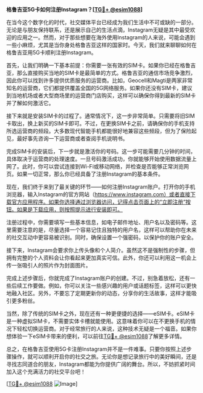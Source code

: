 **格鲁吉亚5G卡如何注册Instagram？[[TG💪+ @esim1088](https://t.me/s/esim1088)]**

在当今这个数字化的时代，社交媒体平台已经成为我们生活中不可或缺的一部分。无论是与朋友保持联系，还是展示自己的生活点滴，Instagram无疑是其中最受欢迎的应用之一。然而，对于那些想要在海外使用Instagram的人来说，可能会遇到一些小麻烦，尤其是当你身处格鲁吉亚这样的国家时。今天，我们就来聊聊如何在格鲁吉亚用5G卡顺利注册Instagram。

首先，让我们明确一下基本前提：你需要一张有效的SIM卡。如果你已经在格鲁吉亚，那么直接购买当地的SIM卡是最简单的方式。格鲁吉亚的通信市场竞争激烈，因此你可以找到许多提供优质服务的运营商。比如，Geocell和Magti是两家非常知名的运营商，它们都提供覆盖全国的5G网络服务。如果你还没有SIM卡，建议到当地机场或者大型商场里的运营商门店购买，这样可以确保你得到最新的SIM卡并了解如何激活它。

接下来就是安装SIM卡的过程了。通常情况下，这一步非常简单。只需要将旧SIM卡取出，换上新买的SIM卡即可。不过，在更换SIM卡之前，请确保你的手机支持所选运营商的频段。大多数现代智能手机都能很好地兼容这些频段，但为了保险起见，最好事先咨询一下运营商或者查阅手机说明书。

完成SIM卡的安装后，下一步就是激活你的号码。这一步可能需要几分钟的时间，具体取决于运营商的处理速度。一旦号码激活成功，你就能够开始使用数据流量上网了。此时，你可以尝试连接到Wi-Fi或移动网络，并检查是否能够正常浏览网页。如果一切正常，那么你已经具备了注册Instagram的基本条件。

现在，我们终于来到了最关键的环节——如何注册Instagram账户。打开你的手机浏览器，输入Instagram的官方网站（https://www.instagram.com）或者直接下载官方应用程序。如果你选择通过浏览器访问，记得点击页面上的“立即注册”按钮。如果是下载应用，则按照提示进行安装即可。

注册过程中，你需要填写一些基本信息，如电子邮件地址、用户名以及密码等。这里需要注意的是，尽量选择一个容易记住且独特的用户名，这样可以帮助你在未来的社交互动中更容易被识别。同时，确保设置一个强密码，以保护你的账户安全。

接下来，Instagram会要求你上传头像和个人简介。虽然这不是强制性的步骤，但拥有完整的个人资料会让你看起来更加真实可信。此外，你还可以利用这一机会上传一张吸引人的照片作为封面图片。

完成上述步骤后，你就完成了Instagram账户的创建。不过，别急着放松，还有一些后续工作要做。例如，你可以关注一些感兴趣的用户或话题标签，这样可以更快地融入社区。另外，不要忘了定期更新你的动态，分享你的生活故事，这样才能吸引更多粉丝。

当然，除了传统的SIM卡之外，现在还有一种更便捷的选择——eSIM卡。eSIM卡是一种虚拟SIM卡，不需要实体卡槽就能使用。这意味着你可以在不更换手机的情况下轻松切换运营商。对于经常旅行的人来说，这种技术无疑是一个福音。如果你想体验一下eSIM卡带来的便利，可以前往[TG💪+ @esim1088](https://t.me/s/esim1088)了解更多详情。

总之，在格鲁吉亚使用5G卡注册Instagram并不是一件难事。只要你按照上述步骤操作，就可以顺利开启你的社交之旅。无论你是想记录旅行中的美好瞬间，还是寻找志同道合的朋友，Instagram都能为你提供广阔的舞台。所以，不妨抓紧时间加入这个充满活力的社交平台吧！

[[TG💪+ @esim1088](https://t.me/s/esim1088) ![Image](https://i.postimg.cc/4NQfJmqS/Snipaste-2025-05-13-00-14-12.png)]